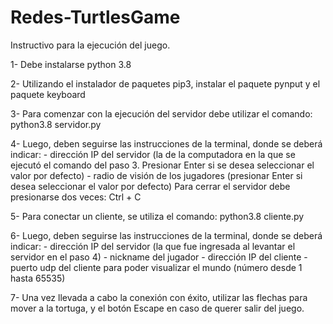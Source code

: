 # Redes-TurtlesGame

Instructivo para la ejecución del juego.

1- Debe instalarse python 3.8

2- Utilizando el instalador de paquetes pip3, instalar el paquete pynput y el paquete keyboard

3- Para comenzar con la ejecución del servidor debe utilizar el comando: python3.8 servidor.py

4- Luego, deben seguirse las instrucciones de la terminal, donde se deberá indicar:
    - dirección IP del servidor (la de la computadora en la que se ejecutó el comando del paso 3. Presionar Enter si se desea seleccionar
                                 el valor por defecto)
    - radio de visión de los jugadores (presionar Enter si desea seleccionar el valor por defecto)
    Para cerrar el servidor debe presionarse dos veces: Ctrl + C 
                                    

5- Para conectar un cliente, se utiliza el comando: python3.8 cliente.py

6- Luego, deben seguirse las instrucciones de la terminal, donde se deberá indicar:
    - dirección IP del servidor (la que fue ingresada al levantar el servidor en el paso 4)
    - nickname del jugador 
    - dirección IP del cliente
    - puerto udp del cliente para poder visualizar el mundo (número desde 1 hasta 65535)

7- Una vez llevada a cabo la conexión con éxito, utilizar las flechas para mover a la tortuga, y el botón Escape 
   en caso de querer salir del juego.
